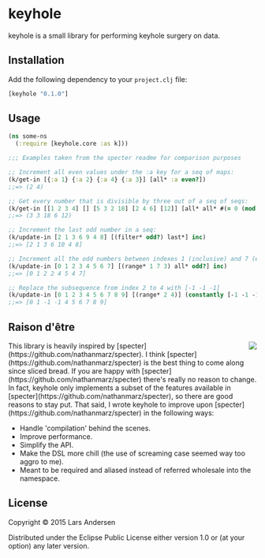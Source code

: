 # keyhole

keyhole is a small library for performing keyhole surgery on data.

## Installation

Add the following dependency to your `project.clj` file:

```clj
[keyhole "0.1.0"]
```

## Usage

```clj
(ns some-ns
  (:require [keyhole.core :as k]))

;;; Examples taken from the specter readme for comparison purposes

;; Increment all even values under the :a key for a seq of maps:
(k/get-in [{:a 1} {:a 2} {:a 4} {:a 3}] [all* :a even?])
;;=> (2 4)

;; Get every number that is divisible by three out of a seq of seqs:
(k/get-in [[1 2 3 4] [] [5 3 2 18] [2 4 6] [12]] [all* all* #(= 0 (mod % 3))])
;;=> (3 3 18 6 12)

;; Increment the last odd number in a seq:
(k/update-in [2 1 3 6 9 4 8] [(filter* odd?) last*] inc)
;;=> [2 1 3 6 10 4 8]

;; Increment all the odd numbers between indexes 1 (inclusive) and 7 (exclusive) with step 3:
(k/update-in [0 1 2 3 4 5 6 7] [(range* 1 7 3) all* odd?] inc)
;;=> [0 1 2 2 4 5 4 7]

;; Replace the subsequence from index 2 to 4 with [-1 -1 -1]
(k/update-in [0 1 2 3 4 5 6 7 8 9] [(range* 2 4)] (constantly [-1 -1 -1]))
;;=> [0 1 -1 -1 4 5 6 7 8 9]
```

## Raison d'être
<img src="https://cloud.githubusercontent.com/assets/1006557/10665167/7eab4846-78c9-11e5-9ac5-a694428435b9.jpg" align="right"/>
This library is heavily inspired by
[specter](https://github.com/nathanmarz/specter).  I think
[specter](https://github.com/nathanmarz/specter) is the best thing to
come along since sliced bread.  If you are happy with
[specter](https://github.com/nathanmarz/specter) there's really no
reason to change.  In fact, keyhole only implements a subset of the
features available in
[specter](https://github.com/nathanmarz/specter), so there are good
reasons to stay put.  That said, I wrote keyhole to improve upon [specter](https://github.com/nathanmarz/specter) in the following ways:

* Handle 'compilation' behind the scenes.
* Improve performance.
* Simplify the API.
* Make the DSL more chill (the use of screaming case seemed way too aggro to me).
* Meant to be required and aliased instead of referred wholesale into the namespace.

## License

Copyright © 2015 Lars Andersen

Distributed under the Eclipse Public License either version 1.0 or (at
your option) any later version.
